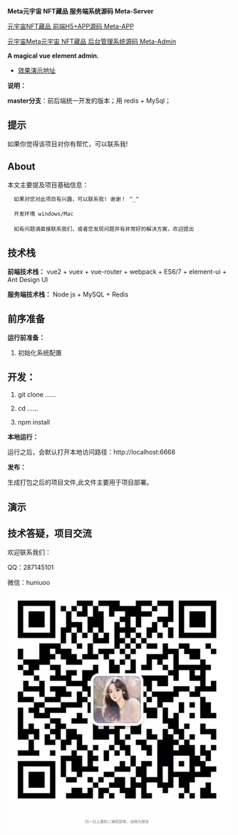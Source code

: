 <b>Meta元宇宙 NFT藏品 服务端系统源码 Meta-Server</b>

[元宇宙NFT藏品 前端H5+APP源码 Meta-APP](https://github.com/Meta-NFT-boy/meta-nft-app)

[元宇宙Meta元宇宙 NFT藏品 后台管理系统源码 Meta-Admin](https://github.com/Meta-NFT-boy/meta-nft-admin)


**A magical vue element admin.**

- [效果演示地址](http://server.aimdream.com)

**说明：**

**master分支**：前后端统一开发的版本；用 redis + MySql；

## 提示
<p style="display:flex;align-items:center;">
 如果你觉得该项目对你有帮忙，可以联系我!</p>

## About

本文主要提及项目基础信息：

```bash
  如果对您对此项目有兴趣，可以联系我! 谢谢！ ^_^
   
  开发环境 windows/Mac
  
  如有问题请直接联系我们，或者您发现问题并有非常好的解决方案，欢迎提出
```

## 技术栈

**前端技术栈：** vue2 + vuex + vue-router + webpack + ES6/7 + element-ui + Ant Design UI

**服务端技术栈：** Node js + MySQL + Redis


## 前序准备

**运行前准备：**

1. 初始化系统配置

## 开发：
1. git clone ……

2. cd ……
 
3. npm install

**本地运行：**

运行之后，会默认打开本地访问路径：http://localhost:6668

**发布：**

生成打包之后的项目文件,此文件主要用于项目部署。

## 演示

## 技术答疑，项目交流
欢迎联系我们：

QQ：287145101

微信：huniuoo

<img src="https://github.com/Meta-NFT-boy/meta-nft-admin/blob/main/static/weichat.png">

